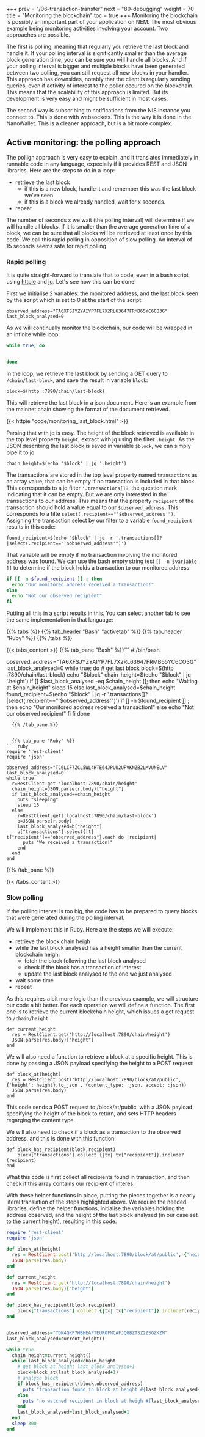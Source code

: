 +++
prev = "/06-transaction-transfer"
next = "80-debugging"
weight = 70
title = "Monitoring the blockchain"
toc = true
+++
Monitoring the blockchain is possibly an important part of your application on NEM. The most obvious example being
monitoring activities involving your account. Two approaches are possible. 

The first is polling, meaning that regularly
you retrieve the last block and handle it. If your polling interval is significantly smaller than the average block generation
time, you can be sure you will handle all blocks. And if your polling interval is bigger and multiple blocks have been generated
between two polling, you can still request all new blocks in your handler. This approach has downsides, notably that the client
is regularly sending queries, even if activity of interest to the poller occured on the blockchain. This means that the scalability
of this approach is limited. But its development is very easy and might be sufficient in most cases.

The second way is subscribing to notifications from the NIS instance you connect to. This is done with websockets. This is the way it is 
done in the NanoWallet. This is a cleaner approach, but is a bit more complex.

## Active monitoring: the polling approach

The pollign approach is very easy to explain, and it translates immediately in runnable code in any language, expecially if it provides
REST and JSON libraries. Here are the steps to do in a loop:

* retrieve the last block
  * if this is a new block, handle it and remember this was the last block we've seen
  * if this is a block we already handled, wait for x seconds.
* repeat

The number of seconds x we wait (the polling interval) will determine if we will handle all blocks. If it is smaller than the average generation time of a block, 
we can be sure that all blocks will be retrieved at least once by this code. We call this rapid polling in opposition of slow polling. 
An interval of 15 seconds seems safe for rapid polling.

### Rapid polling


It is quite straight-forward to translate that to code, even in a bash script using [httpie](https://httpie.org/) and [jq](https://stedolan.github.io/jq/).
Let's see how this can be done!

First we initialise 2 variables: the monitored address, and the last block seen by the script which is set to 0 at the start of the script:
```
observed_address="TA6XFSJYZYAIYP7FL7X2RL63647FRMB65YC6CO3G"
last_block_analysed=0
```

As we will continually monitor the blockchain, our code will be wrapped in an infinite while loop:

``` bash
while true; do


done
```

In the loop, we retrieve the last block by sending a GET query to `/chain/last-block`, and save the result in variable `block`:
```
block=$(http :7890/chain/last-block)
```

This will retrieve the last block in a json document. Here is an example from the mainnet chain showing the format of the document
retrieved.

{{< httpie "code/monitoring_last_block.html" >}}


Parsing that with jq is easy. The height of the block retrieved is available in the top level property `height`, extract with jq using the
filter `.height`. As the JSON describing the last block is saved in variable `$block`, we can simply pipe it to jq
```
chain_height=$(echo "$block" | jq '.height')
```

The transactions are stored in the top level property named `transactions` as an array value, that can be empty if no transaction is
included in that block. This corresponds to a jq filter `'.transactions[]?`, the question mark indicating that it can be empty.
But we are only interested in the transactions to our address. This means that the  property `recipient` of the transaction should 
hold a value equal to our `$observed_address`.  This corresponds to a filte `select(.recipient=="'$observed_address'")`.
Assigning the transaction select by our filter to a variable `found_recipient` results in this code:
```
found_recipient=$(echo "$block" | jq -r '.transactions[]?|select(.recipient=="'$observed_address'")')
```
That variable will be empty if no transaction involving the monitored address was found. We can use the bash empty string test `[[ -n $variable ]]`
to determine if the block holds a transaction to our monitored address:
``` bash
if [[ -n $found_recipient ]] ; then
  echo "Our monitored address received a transaction!"
else
  echo "Not our observed recipient"
fi
```
 
Putting all this in a script results in this. You can select another tab to see
the same implementation in that language:

{{% tabs %}}
  {{% tab_header "Bash" "activetab" %}}
  {{% tab_header "Ruby" %}}
{{% /tabs %}}

{{< tabs_content >}}
  {{% tab_pane "Bash" %}}```
#!/bin/bash

observed_address="TA6XFSJYZYAIYP7FL7X2RL63647FRMB65YC6CO3G"
last_block_analysed=0
while true; do
    # get last block
    block=$(http :7890/chain/last-block)
    echo "$block"
    chain_height=$(echo "$block" | jq '.height')
    if [[ $last_block_analysed -eq $chain_height ]]; then
        echo "Waiting at $chain_height"
        sleep 15
    else
        last_block_analysed=$chain_height
        found_recipient=$(echo "$block" | jq -r '.transactions[]?|select(.recipient=="'$observed_address'")')
        if [[ -n $found_recipient ]] ; then
          echo "Our monitored address received a transaction!"
        else
          echo "Not our observed recipient"
        fi
    fi
done
```
  {{% /tab_pane %}}


  {{% tab_pane "Ruby" %}}
``` ruby
require 'rest-client'
require 'json'

observed_address="TC6LCF7ZCL5WL4HTE64JPUU2UPVKNZB2LMVUNELV"
last_block_analysed=0
while true
  r=RestClient.get 'localhost:7890/chain/height'
  chain_height=JSON.parse(r.body)["height"]
  if last_block_analysed==chain_height
    puts "sleeping"
    sleep 15
  else
    r=RestClient.get('localhost:7890/chain/last-block')
    b=JSON.parse(r.body)
    last_block_analysed=b["height"]
    b["transactions"].select{|t| t["recipient"]=="observed_address"}.each do |recipient|
      puts "We received a transaction!"
    end
  end
end
```
  {{% /tab_pane %}}

{{< /tabs_content >}}






### Slow polling

If the polling interval is too big, the code has to be prepared to query blocks that were generated during the
polling interval.

We will implement this in Ruby. Here are the steps we will execute:

* retrieve the block chain heigh
* while the last block analysed has a height smaller than the current blockchain heigh:
  * fetch the block following the last block analysed
  * check if the block has a transaction of interest
  * update the last block analysed to the one we just analysed
* wait some time
* repeat


As this requires a bit more logic than the previous example, we will structure our code a bit better.
For each operation we will define a function. The first one is to retrieve the current blockchain height,
which issues a get request to `/chain/height`.

```
def current_height
  res = RestClient.get('http://localhost:7890/chain/height')
  JSON.parse(res.body)["height"]
end
```

We will also need a function to retrieve a block at a specific height. This is done
by passing a JSON payload specifying the height to a POST request:
```
def block_at(height)
  res = RestClient.post('http://localhost:7890/block/at/public', {'height': height}.to_json , {content_type: :json, accept: :json})
  JSON.parse(res.body)
end
```
This code sends a POST request to /block/at/public, with a JSON payload specifying the height of the block to return, and sets HTTP headers
regarging the content type.

We will also need to check if a block as a transaction to the observed address, and this is done with this function:
```
def block_has_recipient(block,recipient)
    block["transactions"].collect {|tx| tx["recipient"]}.include?(recipient)
end
```
What this code is first collect all recipients found in transaction, and then check if this array contains our recipient of interes.

With these helper functions in place, putting the pieces together is a nearly literal translation of the steps
highlighted above. We require the needed libraries, define the helper functions, initialise the variables holding the 
address observed, and the height of the last block analysed (in our case set to the current height), resulting in this code:

``` ruby
require 'rest-client'
require 'json'

def block_at(height)
  res = RestClient.post('http://localhost:7890/block/at/public', {'height': height}.to_json , {content_type: :json, accept: :json})
  JSON.parse(res.body)
end

def current_height
  res = RestClient.get('http://localhost:7890/chain/height')
  JSON.parse(res.body)["height"]
end

def block_has_recipient(block,recipient)
    block["transactions"].collect {|tx| tx["recipient"]}.include?(recipient)
end


observed_address="TDK4QKF7HBHEAFTEUROFMCAFJQGBZTSZ2ZSGZKZM"
last_block_analysed=current_height()

while true
  chain_height=current_height()
  while last_block_analysed<chain_height
    # get block at height last_block_analysed+1
    block=block_at(last_block_analysed+1)
    # analyse block
    if block_has_recipient(block,observed_address)
      puts "transaction found in block at height #{last_block_analysed+1}"
    else
      puts "no watched recipient in block at heigh #{last_block_analysed+1}"
    end
    last_block_analysed=last_block_analysed+1
  end
  sleep 300
end

```
